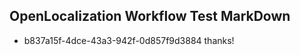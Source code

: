 ## OpenLocalization Workflow Test MarkDown
* b837a15f-4dce-43a3-942f-0d857f9d3884 thanks!

<!--HONumber=Aug16_HO4-->



